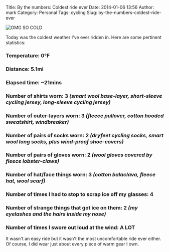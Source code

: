 Title: By the numbers: Coldest ride ever
Date: 2014-01-06 13:56
Author: mark
Category: Personal
Tags: cycling
Slug: by-the-numbers-coldest-ride-ever

<img src="http://i.imgur.com/TTbhNr9.png" alt="OMG SO COLD" />

Today was the coldest weather I've ever ridden in. Here are some pertinent statistics:

### Temperature: 0&deg;F

### Distance: 5.1mi

### Elapsed time: ~21mins

### Number of shirts worn: 3 _(smart wool base-layer, short-sleeve cycling jersey, long-sleeve cycling jersey)_

### Number of outer-layers worn: 3 _(fleece pullover, cotton hooded sweatshirt, windbreaker)_

### Number of pairs of socks worn: 2 _(dryfeet cycling socks, smart wool long socks, plus wind-proof shoe-covers)_

### Number of pairs of gloves worn: 2 _(wool gloves covered by fleece lobster-claws)_

### Number of hat/face things worn: 3 _(cotton balaclava, fleece hat, wool scarf)_

### Number of times I had to stop to scrap ice off my glasses: 4

### Number of strange things that got ice on them: 2 _(my eyelashes and the hairs inside my nose)_

### Number of times I swore out loud at the wind: **A LOT**

It wasn't an easy ride but it wasn't the most uncomfortable ride ever either. Of course, I did wear just about every piece of warm gear I own.
